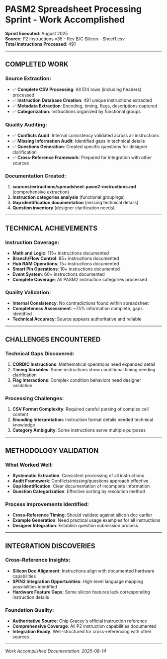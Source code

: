 # PASM2 Spreadsheet Processing Sprint - Work Accomplished

**Sprint Executed**: August 2025  
**Source**: P2 Instructions v35 - Rev B/C Silicon - Sheet1.csv  
**Total Instructions Processed**: 491

---

## COMPLETED WORK

### Source Extraction:
- ✅ **Complete CSV Processing**: All 514 rows (including headers) processed
- ✅ **Instruction Database Creation**: 491 unique instructions extracted
- ✅ **Metadata Extraction**: Encoding, timing, flags, descriptions captured
- ✅ **Categorization**: Instructions organized by functional groups

### Quality Auditing:
- ✅ **Conflicts Audit**: Internal consistency validated across all instructions
- ✅ **Missing Information Audit**: Identified gaps in technical details  
- ✅ **Questions Generation**: Created specific questions for designer clarification
- ✅ **Cross-Reference Framework**: Prepared for integration with other sources

### Documentation Created:
1. **sources/extractions/spreadsheet-pasm2-instructions.md** (comprehensive extraction)
2. **Instruction categories analysis** (functional groupings)
3. **Gap identification documentation** (missing technical details)
4. **Question inventory** (designer clarification needs)

---

## TECHNICAL ACHIEVEMENTS

### Instruction Coverage:
- **Math and Logic**: 115+ instructions documented
- **Branch/Flow Control**: 85+ instructions documented  
- **Hub RAM Operations**: 15+ instructions documented
- **Smart Pin Operations**: 10+ instructions documented
- **Event System**: 60+ instructions documented
- **Complete Coverage**: All PASM2 instruction categories processed

### Quality Validation:
- **Internal Consistency**: No contradictions found within spreadsheet
- **Completeness Assessment**: ~75% information complete, gaps identified
- **Technical Accuracy**: Source appears authoritative and reliable

---

## CHALLENGES ENCOUNTERED

### Technical Gaps Discovered:
1. **CORDIC Instructions**: Mathematical operations need expanded detail
2. **Timing Variables**: Some instructions show conditional timing needing clarification
3. **Flag Interactions**: Complex condition behaviors need designer validation

### Processing Challenges:
1. **CSV Format Complexity**: Required careful parsing of complex cell content
2. **Encoding Interpretation**: Instruction format details needed technical knowledge
3. **Category Ambiguity**: Some instructions serve multiple purposes

---

## METHODOLOGY VALIDATION

### What Worked Well:
- **Systematic Extraction**: Consistent processing of all instructions  
- **Audit Framework**: Conflicts/missing/questions approach effective
- **Gap Identification**: Clear documentation of incomplete information
- **Question Categorization**: Effective sorting by resolution method

### Process Improvements Identified:
- **Cross-Reference Timing**: Should validate against silicon doc earlier
- **Example Generation**: Need practical usage examples for all instructions
- **Designer Integration**: Establish question submission process

---

## INTEGRATION DISCOVERIES

### Cross-Reference Insights:
- **Silicon Doc Alignment**: Instructions align with documented hardware capabilities
- **SPIN2 Integration Opportunities**: High-level language mapping possibilities identified
- **Hardware Feature Gaps**: Some silicon features lack corresponding instruction details

### Foundation Quality:
- **Authoritative Source**: Chip Gracey's official instruction reference
- **Comprehensive Coverage**: All P2 instruction capabilities documented
- **Integration Ready**: Well-structured for cross-referencing with other sources

---

*Work Accomplished Documentation: 2025-08-14*